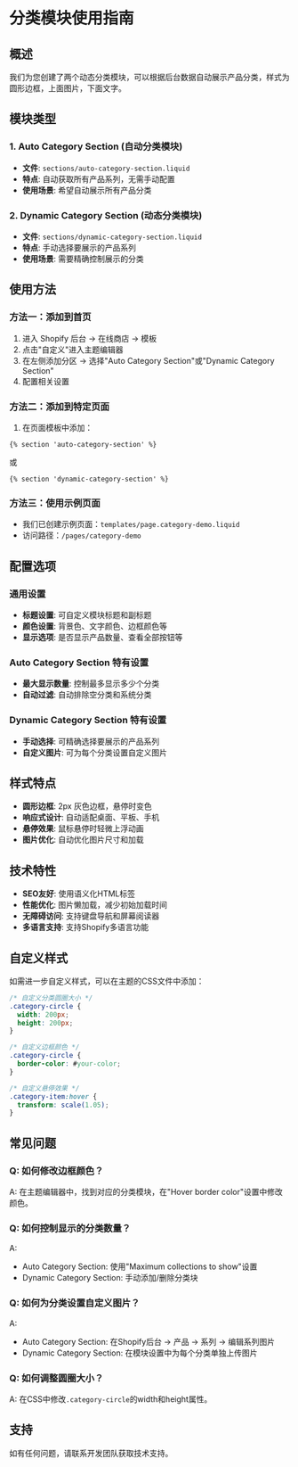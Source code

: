 # 分类模块使用指南

## 概述
我们为您创建了两个动态分类模块，可以根据后台数据自动展示产品分类，样式为圆形边框，上面图片，下面文字。

## 模块类型

### 1. Auto Category Section (自动分类模块)
- **文件**: `sections/auto-category-section.liquid`
- **特点**: 自动获取所有产品系列，无需手动配置
- **使用场景**: 希望自动展示所有产品分类

### 2. Dynamic Category Section (动态分类模块)
- **文件**: `sections/dynamic-category-section.liquid`
- **特点**: 手动选择要展示的产品系列
- **使用场景**: 需要精确控制展示的分类

## 使用方法

### 方法一：添加到首页
1. 进入 Shopify 后台 → 在线商店 → 模板
2. 点击"自定义"进入主题编辑器
3. 在左侧添加分区 → 选择"Auto Category Section"或"Dynamic Category Section"
4. 配置相关设置

### 方法二：添加到特定页面
1. 在页面模板中添加：
```liquid
{% section 'auto-category-section' %}
```
或
```liquid
{% section 'dynamic-category-section' %}
```

### 方法三：使用示例页面
- 我们已创建示例页面：`templates/page.category-demo.liquid`
- 访问路径：`/pages/category-demo`

## 配置选项

### 通用设置
- **标题设置**: 可自定义模块标题和副标题
- **颜色设置**: 背景色、文字颜色、边框颜色等
- **显示选项**: 是否显示产品数量、查看全部按钮等

### Auto Category Section 特有设置
- **最大显示数量**: 控制最多显示多少个分类
- **自动过滤**: 自动排除空分类和系统分类

### Dynamic Category Section 特有设置
- **手动选择**: 可精确选择要展示的产品系列
- **自定义图片**: 可为每个分类设置自定义图片

## 样式特点
- **圆形边框**: 2px 灰色边框，悬停时变色
- **响应式设计**: 自动适配桌面、平板、手机
- **悬停效果**: 鼠标悬停时轻微上浮动画
- **图片优化**: 自动优化图片尺寸和加载

## 技术特性
- **SEO友好**: 使用语义化HTML标签
- **性能优化**: 图片懒加载，减少初始加载时间
- **无障碍访问**: 支持键盘导航和屏幕阅读器
- **多语言支持**: 支持Shopify多语言功能

## 自定义样式
如需进一步自定义样式，可以在主题的CSS文件中添加：

```css
/* 自定义分类圆圈大小 */
.category-circle {
  width: 200px;
  height: 200px;
}

/* 自定义边框颜色 */
.category-circle {
  border-color: #your-color;
}

/* 自定义悬停效果 */
.category-item:hover {
  transform: scale(1.05);
}
```

## 常见问题

### Q: 如何修改边框颜色？
A: 在主题编辑器中，找到对应的分类模块，在"Hover border color"设置中修改颜色。

### Q: 如何控制显示的分类数量？
A: 
- Auto Category Section: 使用"Maximum collections to show"设置
- Dynamic Category Section: 手动添加/删除分类块

### Q: 如何为分类设置自定义图片？
A: 
- Auto Category Section: 在Shopify后台 → 产品 → 系列 → 编辑系列图片
- Dynamic Category Section: 在模块设置中为每个分类单独上传图片

### Q: 如何调整圆圈大小？
A: 在CSS中修改`.category-circle`的width和height属性。

## 支持
如有任何问题，请联系开发团队获取技术支持。
